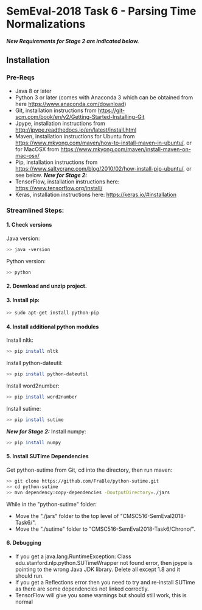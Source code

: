 # SemEval-2018 Task 6 - Parsing Time Normalizations

***New Requirements for Stage 2 are indicated below.***

## Installation

### Pre-Reqs
- Java 8 or later
- Python 3 or later (comes with Anaconda 3 which can be obtained from here <https://www.anaconda.com/download>)
- Git, installation instructions from <https://git-scm.com/book/en/v2/Getting-Started-Installing-Git>
- Jpype, installation instructions from <http://jpype.readthedocs.io/en/latest/install.html>
- Maven, installation instructions for Ubuntu from <https://www.mkyong.com/maven/how-to-install-maven-in-ubuntu/>, or for MacOSX from <https://www.mkyong.com/maven/install-maven-on-mac-osx/>
- Pip, installation instructions from <https://www.saltycrane.com/blog/2010/02/how-install-pip-ubuntu/>, or see below.
***New for Stage 2:***
- TensorFlow, installation instructions here: <https://www.tensorflow.org/install/>
- Keras, installation instructions here: <https://keras.io/#installation>

### Streamlined Steps:

#### 1. Check versions
Java version:
``` bash
>> java -version
```

Python version:
``` bash
>> python
```

#### 2. Download and unzip project.

#### 3. Install pip:
``` bash
>> sudo apt-get install python-pip
```

#### 4. Install additional python modules
Install nltk:
``` bash
>> pip install nltk
```

Install python-dateutil:
``` bash
>> pip install python-dateutil
```

Install word2number:
``` bash
>> pip install word2number
```

Install sutime:
``` bash
>> pip install sutime
```

***New for Stage 2:***
Install numpy:
``` bash
>> pip install numpy
```

#### 5. Install SUTime Dependencies
Get python-sutime from Git, cd into the directory, then run maven:
``` bash
>> git clone https://github.com/FraBle/python-sutime.git
>> cd python-sutime
>> mvn dependency:copy-dependencies -DoutputDirectory=./jars
```

While in the "python-sutime" folder:
* Move the "./jars" folder to the top level of "CMSC516-SemEval2018-Task6/".
* Move the "./sutime" folder to "CMSC516-SemEval2018-Task6/Chrono/".

#### 6. Debugging

* If you get a java.lang.RuntimeException: Class edu.stanford.nlp.python.SUTimeWrapper not found error, then jpype is
pointing to the wrong Java JDK library.  Delete all except 1.8 and it should run.
* If you get a Reflections error then you need to try and re-install SUTime as there are some dependencies not linked correctly.
* TensorFlow will give you some warnings but should still work, this is normal

